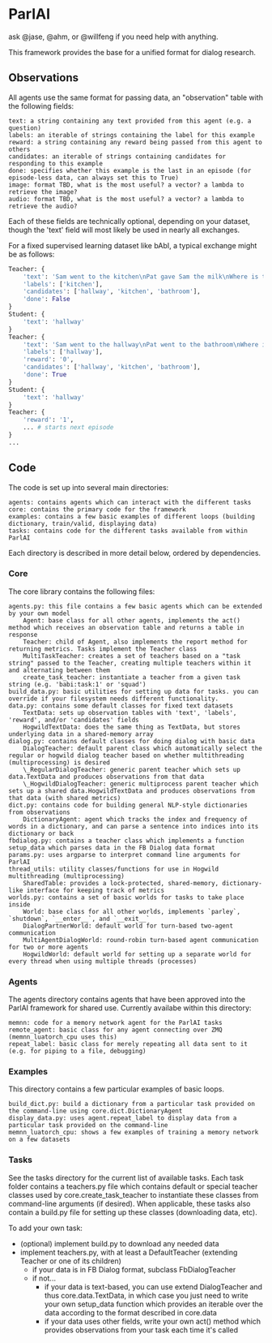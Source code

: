 # ParlAI

ask @jase, @ahm, or @willfeng if you need help with anything.

This framework provides the base for a unified format for dialog research.

## Observations

All agents use the same format for passing data, an "observation" table with the following fields:

    text: a string containing any text provided from this agent (e.g. a question)
    labels: an iterable of strings containing the label for this example
    reward: a string containing any reward being passed from this agent to others
    candidates: an iterable of strings containing candidates for responding to this example
    done: specifies whether this example is the last in an episode (for episode-less data, can always set this to True)
    image: format TBD, what is the most useful? a vector? a lambda to retrieve the image?
    audio: format TBD, what is the most useful? a vector? a lambda to retrieve the audio?

Each of these fields are technically optional, depending on your dataset, though the 'text' field will most likely be used in nearly all exchanges.

For a fixed supervised learning dataset like bAbI, a typical exchange might be as follows:

```python
Teacher: {
    'text': 'Sam went to the kitchen\nPat gave Sam the milk\nWhere is the milk?',
    'labels': ['kitchen'],
    'candidates': ['hallway', 'kitchen', 'bathroom'],
    'done': False
}
Student: {
    'text': 'hallway'
}
Teacher: {
    'text': 'Sam went to the hallway\nPat went to the bathroom\nWhere is the milk?',
    'labels': ['hallway'],
    'reward': '0',
    'candidates': ['hallway', 'kitchen', 'bathroom'],
    'done': True
}
Student: {
    'text': 'hallway'
}
Teacher: {
    'reward': '1',
    ... # starts next episode
}
...
```

## Code

The code is set up into several main directories:

    agents: contains agents which can interact with the different tasks
    core: contains the primary code for the framework
    examples: contains a few basic examples of different loops (building dictionary, train/valid, displaying data)
    tasks: contains code for the different tasks available from within ParlAI

Each directory is described in more detail below, ordered by dependencies.

### Core

The core library contains the following files:

    agents.py: this file contains a few basic agents which can be extended by your own model
        Agent: base class for all other agents, implements the act() method which receives an observation table and returns a table in response
        Teacher: child of Agent, also implements the report method for returning metrics. Tasks implement the Teacher class
        MultiTaskTeacher: creates a set of teachers based on a "task string" passed to the Teacher, creating multiple teachers within it and alternating between them
        create_task_teacher: instantiate a teacher from a given task string (e.g. 'babi:task:1' or 'squad')
    build_data.py: basic utilities for setting up data for tasks. you can override if your filesystem needs different functionality.
    data.py: contains some default classes for fixed text datasets
        TextData: sets up observation tables with 'text', 'labels', 'reward', and/or 'candidates' fields
        HogwildTextData: does the same thing as TextData, but stores underlying data in a shared-memory array
    dialog.py: contains default classes for doing dialog with basic data
        DialogTeacher: default parent class which automatically select the regular or hogwild dialog teacher based on whether multithreading (multiprocessing) is desired
        \_RegularDialogTeacher: generic parent teacher which sets up data.TextData and produces observations from that data
        \_HogwildDialogTeacher: generic multiprocess parent teacher which sets up a shared data.HogwildTextData and produces observations from that data (with shared metrics)
    dict.py: contains code for building general NLP-style dictionaries from observations
        DictionaryAgent: agent which tracks the index and frequency of words in a dictionary, and can parse a sentence into indices into its dictionary or back
    fbdialog.py: contains a teacher class which implements a function setup_data which parses data in the FB Dialog data format
    params.py: uses argparse to interpret command line arguments for ParlAI
    thread_utils: utility classes/functions for use in Hogwild multithreading (multiprocessing)
        SharedTable: provides a lock-protected, shared-memory, dictionary-like interface for keeping track of metrics
    worlds.py: contains a set of basic worlds for tasks to take place inside
        World: base class for all other worlds, implements `parley`, `shutdown`, `__enter__`, and `__exit__`
        DialogPartnerWorld: default world for turn-based two-agent communication
        MultiAgentDialogWorld: round-robin turn-based agent communication for two or more agents
        HogwildWorld: default world for setting up a separate world for every thread when using multiple threads (processes)


### Agents

The agents directory contains agents that have been approved into the ParlAI framework for shared use.
Currently availabe within this directory:

    memnn: code for a memory network agent for the ParlAI tasks
    remote_agent: basic class for any agent connecting over ZMQ (memnn_luatorch_cpu uses this)
    repeat_label: basic class for merely repeating all data sent to it (e.g. for piping to a file, debugging)


### Examples

This directory contains a few particular examples of basic loops.

    build_dict.py: build a dictionary from a particular task provided on the command-line using core.dict.DictionaryAgent
    display_data.py: uses agent.repeat_label to display data from a particular task provided on the command-line
    memnn_luatorch_cpu: shows a few examples of training a memory network on a few datasets

### Tasks

See the tasks directory for the current list of available tasks.
Each task folder contains a teachers.py file which contains default or special teacher classes used by core.create_task_teacher to instantiate these classes from command-line arguments (if desired).
When applicable, these tasks also contain a build.py file for setting up these classes (downloading data, etc).

To add your own task:
- (optional) implement build.py to download any needed data
- implement teachers.py, with at least a DefaultTeacher (extending Teacher or one of its children)
    - if your data is in FB Dialog format, subclass FbDialogTeacher
    - if not...
        - if your data is text-based, you can use extend DialogTeacher and thus core.data.TextData, in which case you just need to write your own setup_data function which provides an iterable over the data according to the format described in core.data
        - if your data uses other fields, write your own act() method which provides observations from your task each time it's called
